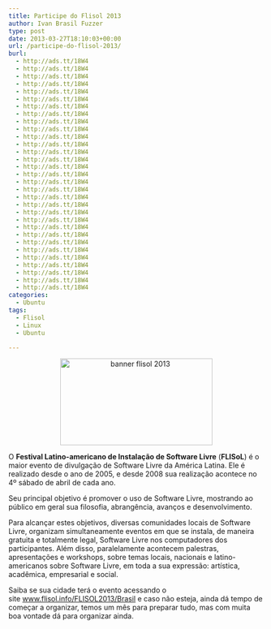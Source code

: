 ```yaml
---
title: Participe do Flisol 2013
author: Ivan Brasil Fuzzer
type: post
date: 2013-03-27T18:10:03+00:00
url: /participe-do-flisol-2013/
burl:
  - http://ads.tt/18W4
  - http://ads.tt/18W4
  - http://ads.tt/18W4
  - http://ads.tt/18W4
  - http://ads.tt/18W4
  - http://ads.tt/18W4
  - http://ads.tt/18W4
  - http://ads.tt/18W4
  - http://ads.tt/18W4
  - http://ads.tt/18W4
  - http://ads.tt/18W4
  - http://ads.tt/18W4
  - http://ads.tt/18W4
  - http://ads.tt/18W4
  - http://ads.tt/18W4
  - http://ads.tt/18W4
  - http://ads.tt/18W4
  - http://ads.tt/18W4
  - http://ads.tt/18W4
  - http://ads.tt/18W4
  - http://ads.tt/18W4
  - http://ads.tt/18W4
  - http://ads.tt/18W4
  - http://ads.tt/18W4
  - http://ads.tt/18W4
  - http://ads.tt/18W4
  - http://ads.tt/18W4
  - http://ads.tt/18W4
  - http://ads.tt/18W4
  - http://ads.tt/18W4
  - http://ads.tt/18W4
categories:
  - Ubuntu
tags:
  - Flisol
  - Linux
  - Ubuntu

---
```

<p style="text-align: center;">
  <img class="alignnone size-medium wp-image-4893" alt="banner flisol 2013" src="http://www.ubuntero.com.br/wp-content/uploads/2013/03/banner-flisol-2013-300x171.png" width="300" height="171" />
</p>

O **Festival Latino-americano de Instalação de Software Livre** (**FLISoL**) é o maior evento de divulgação de Software Livre da América Latina. Ele é realizado desde o ano de 2005, e desde 2008 sua realização acontece no 4º sábado de abril de cada ano.

Seu principal objetivo é promover o uso de Software Livre, mostrando ao público em geral sua filosofia, abrangência, avanços e desenvolvimento.

Para alcançar estes objetivos, diversas comunidades locais de Software Livre, organizam simultaneamente eventos em que se instala, de maneira gratuita e totalmente legal, Software Livre nos computadores dos participantes. Além disso, paralelamente acontecem palestras, apresentações e workshops, sobre temas locais, nacionais e latino-americanos sobre Software Livre, em toda a sua expressão: artística, acadêmica, empresarial e social.

Saiba se sua cidade terá o evento acessando o site <a href="http://www.flisol.info/FLISOL2013/Brasil" target="_blank">www.flisol.info/FLISOL2013/Brasil</a> e caso não esteja, ainda dá tempo de começar a organizar, temos um mês para preparar tudo, mas com muita boa vontade dá para organizar ainda.
